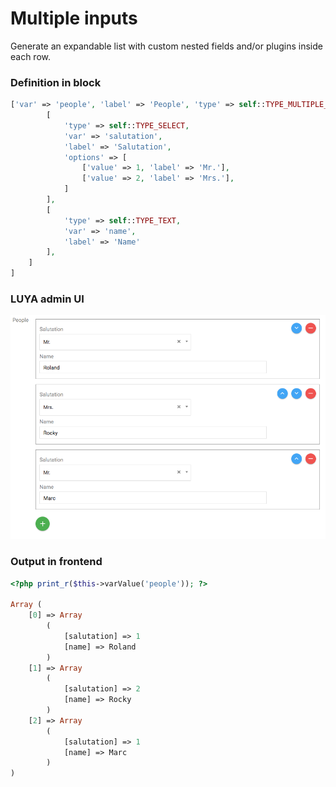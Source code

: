# Multiple inputs

Generate an expandable list with custom nested fields and/or plugins inside each row.

### Definition in block

```php
['var' => 'people', 'label' => 'People', 'type' => self::TYPE_MULTIPLE_INPUTS, 'options' => [
        [
            'type' => self::TYPE_SELECT,
            'var' => 'salutation',
            'label' => 'Salutation',
            'options' => [
                ['value' => 1, 'label' => 'Mr.'],
                ['value' => 2, 'label' => 'Mrs.'],
            ]
        ],
        [
            'type' => self::TYPE_TEXT,
            'var' => 'name',
            'label' => 'Name'
        ],
    ]
]
```

### LUYA admin UI

![Example of multiple inputs in action](../img/app-block-type-multiple-inputs-example.png "Multiple inputs in action")

### Output in frontend

```php
<?php print_r($this->varValue('people')); ?>

Array (
    [0] => Array
        (
            [salutation] => 1
            [name] => Roland
        )
    [1] => Array
        (
            [salutation] => 2
            [name] => Rocky
        )
    [2] => Array
        (
            [salutation] => 1
            [name] => Marc
        )
)
```

